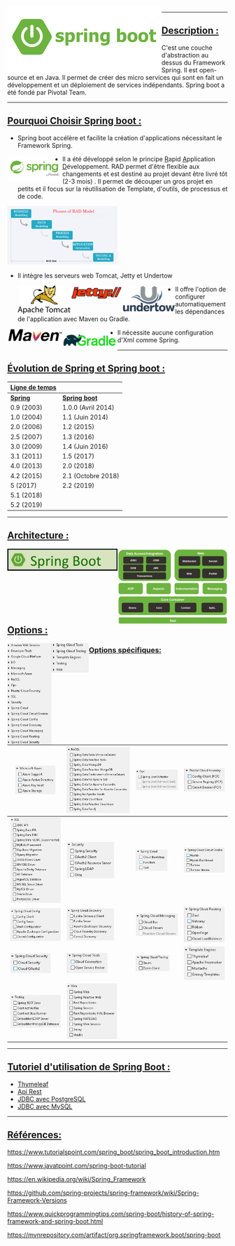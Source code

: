 <img src="./Image/SpringBoot/spring-boot.png" style="float: left;"  height="70%" width="70%">

------

## <ins>**Description :**</ins>

C'est une couche d'abstraction au dessus du Framework Spring. Il est open-source et en Java. Il permet de créer des micro services qui sont en fait un développement et un déploiement de services indépendants.  Spring boot a été fondé par Pivotal Team.

------

## **<ins>Pourquoi Choisir Spring boot :</ins>**

- Spring boot accélère et facilite la création d'applications nécessitant le Framework Spring.

<img src="./Image/Spring/spring-by-pivotal.png" style = "float: left;"  height="25%" width="25%"  >

- Il a été développé selon le principe <u>R</u>apid <u>A</u>pplication <u>D</u>éveloppement. RAD permet d'être flexible aux changements et est destiné au projet devant être livré tôt (2-3 mois) . Il permet de découper un gros projet en petits et il focus sur la réutilisation de Template, d'outils, de processus et de code.

<img src="./Image/RAD/RAD-Model.png" style = "float: middle;"  height="50%" width="50%"  >

- Il intègre les serveurs web Tomcat, Jetty et Undertow

  

  <img src="./Image/ServerLogo/Apache_Tomcat_Logo.png" style = "float: left;"  height="25%" width="25%"  > 	  <img src="./Image/ServerLogo/jetty-logo-80x22.png" style = "float: left;"  height="25%" width="25%"  > <img src="./Image/ServerLogo/undertow_logo-stacked_600px.png" style = "float: left;"  height="25%" width="25%"  >





- Il offre l'option de configurer automatiquement les dépendances de l'application avec Maven ou Gradle.

<img src="./Image/Dependency/maven-logo-black-on-white.png" style = "float: left;"  height="25%" width="25%"  > <img src="./Image/Dependency/1 Rld1TfAruYCz4EA-5kHJLA.png" style = "float: left;"  height="25%" width="25%"  >



- Il nécessite aucune configuration d'Xml comme Spring.

------

## <ins>Évolution de Spring et Spring boot :</ins>

| <u>Ligne de temps</u> |                        |
| --------------------- | ---------------------- |
| **<u>Spring</u>**     | <u>**Spring boot**</u> |
| 0.9 (2003)            | 1.0.0 (Avril 2014)     |
| 1.0 (2004)            | 1.1 (Juin 2014)        |
| 2.0 (2006)            | 1.2 (2015)             |
| 2.5 (2007)            | 1.3 (2016)             |
| 3.0 (2009)            | 1.4 (Juin 2016)        |
| 3.1 (2011)            | 1.5 (2017)             |
| 4.0 (2013)            | 2.0 (2018)             |
| 4.2 (2015)            | 2.1 (Octobre 2018)     |
| 5 (2017)              | 2.2 (2019)             |
| 5.1 (2018)            |                        |
| 5.2 (2019)            |                        |

------

## <ins>**Architecture :**</ins>

<u><img src="./Image/SpringBoot/SpringBoot_architecture.png" style = "float: left;"  height="50%" width="50%"  ></u>





<u><img src="./Image/Spring/Spring_architecture_2.png" style = "float: left;"  height="50%" width="50%"  ></u>













------

## <ins>**Options :**</ins>

<u><img src="./Image/SpringBootDependency/0.JPG" style = "float: left;"  height="20%" width="20%"  > <img src="./Image/SpringBootDependency/1.JPG" style = "float: left;"  height="17%" width="17%"  ></u>















### <ins>**Options spécifiques:**</ins>

| <u><img src="./Image/SpringBootDependency/2.JPG" style = "float: top;"  height="80%" width="80%"  ></u> | <u><img src="./Image/SpringBootDependency/3.JPG" style = "float: top;"  height="100%" width="100%"  ></u> | <u><img src="./Image/SpringBootDependency/4.JPG" style = "float: top;"  height="100%" width="100%"  ></u> | <u><img src="./Image/SpringBootDependency/5.JPG" style = "float: top;"  height="100%" width="100%"  ></u> |
| ------------------------------------------------------------ | ------------------------------------------------------------ | ------------------------------------------------------------ | ------------------------------------------------------------ |
| <u><img src="./Image/SpringBootDependency/5_5.JPG" style = "float: top;"  height="100%" width="100%"  ></u> | <u><img src="./Image/SpringBootDependency/7.JPG" style = "float: top;"  height="75%" width="75%"  ></u> | <u><img src="./Image/SpringBootDependency/8.JPG" style = "float: top;"  height="75%" width="75%"  ></u> | <u><img src="./Image/SpringBootDependency/9.JPG" style = "float: top;"  height="100%" width="100%"  ></u> |
| <u><img src="./Image/SpringBootDependency/10.JPG" style = "float: top;"  height="100%" width="100%"  ></u> | <u><img src="./Image/SpringBootDependency/11.JPG" style = "float: top;"  height="75%" width="75%"  ></u> | <u><img src="./Image/SpringBootDependency/12.JPG" style = "float: top;"  height="100%" width="100%"  ></u> | <u><img src="./Image/SpringBootDependency/12_5.JPG" style = "float: top;"  height="100%" width="100%"  ></u> |
| <u><img src="./Image/SpringBootDependency/14.JPG" style = "float: top;"  height="80%" width="80%"  ></u> | <u><img src="./Image/SpringBootDependency/15.JPG" style = "float: top;"  height="65%" width="65%"  ></u> | <u><img src="./Image/SpringBootDependency/15_5.JPG" style = "float: top;"  height="80%" width="80%"  ></u> | <u><img src="./Image/SpringBootDependency/17.JPG" style = "float: top;"  height="100%" width="100%"  ></u> |
| <u><img src="./Image/SpringBootDependency/18.JPG" style = "float: top;"  height="100%" width="100%"  ></u> | <u><img src="./Image/SpringBootDependency/19.JPG" style = "float: top;"  height="80%" width="80%"  ></u> |                                                              |                                                              |

------

## <ins>Tutoriel d'utilisation de Spring Boot :</ins>

- <u><a href="/Thymeleaf/README.md">Thymeleaf</a></u>
- <u><a href="/RestApi/README.md">Api Rest</a></u>
- <u><a href="/JDBC/PostgreSQL/README.md">JDBC avec PostgreSQL</a></u>
- <u><a href="/JDBC/MySQL/README.md">JDBC avec MySQL</a></u>

------

## <ins>**Références:**</ins>

<u>https://www.tutorialspoint.com/spring_boot/spring_boot_introduction.htm</u>

<u>https://www.javatpoint.com/spring-boot-tutorial</u>

<u>https://en.wikipedia.org/wiki/Spring_Framework</u>

<u>https://github.com/spring-projects/spring-framework/wiki/Spring-Framework-Versions</u>

<u>https://www.quickprogrammingtips.com/spring-boot/history-of-spring-framework-and-spring-boot.html</u>

<u>https://mvnrepository.com/artifact/org.springframework.boot/spring-boot</u>